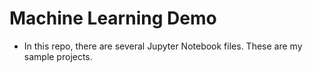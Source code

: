 # Machine Learning Demo
- In this repo, there are several Jupyter Notebook files. These are my sample projects.
